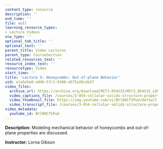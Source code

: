```yaml
---
content_type: resource
description: ''
end_time: ''
file: null
learning_resource_types:
- Lecture Videos
ocw_type: ''
optional_tab_title: ''
optional_text: ''
parent_title: Video Lectures
parent_type: CourseSection
related_resources_text: ''
resource_index_text: ''
resourcetype: Video
start_time: ''
title: 'Lecture 5: Honeycombs: Out-of-plane Behavior'
uid: e1a5e5e0-ad46-57c1-0300-a575a28cde57
video_files:
  archive_url: https://archive.org/download/MIT3.054S15/MIT3_054S15_L05_300k.mp4
  video_captions_file: /courses/3-054-cellular-solids-structure-properties-and-applications-spring-2015/fa7dec40734b5fa6a7e89c0c805755a1_Btl0HCfSPuU.vtt
  video_thumbnail_file: https://img.youtube.com/vi/Btl0HCfSPuU/default.jpg
  video_transcript_file: /courses/3-054-cellular-solids-structure-properties-and-applications-spring-2015/eb1884f1976853017add992cff84c345_Btl0HCfSPuU.pdf
video_metadata:
  youtube_id: Btl0HCfSPuU
---
```


**Description:** Modeling mechanical behavior of honeycombs and out-of-plane properties are discussed.

**Instructor:** Lorna Gibson




